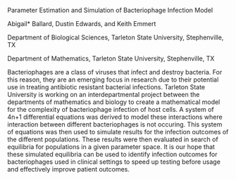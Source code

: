 Parameter Estimation and Simulation of Bacteriophage Infection Model

Abigail* Ballard, Dustin Edwards, and Keith Emmert

Department of Biological Sciences, Tarleton State University, Stephenville, TX

Department of Mathematics, Tarleton State University, Stephenville, TX

Bacteriophages are a class of viruses that infect and destroy bacteria. For this reason, they are an emerging focus in research due to their potential use in treating antibiotic resistant bacterial infections. Tarleton State University is working on an interdepartmental project between the departments of mathematics and biology to create a mathematical model for the complexity of bacteriophage infection of host cells. A system of 4n+1 differential equations was derived to model these interactions where interaction between different bacteriophages is not occuring. This system of equations was then used to simulate results for the infection outcomes of the different populations. These results were then evaluated in search of equilibria for populations in a given parameter space. It is our hope that these simulated equilibria can be used to identify infection outcomes for bacteriophages used in clinical settings to speed up testing before usage and effectively improve patient outcomes. 
